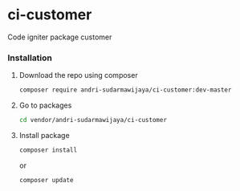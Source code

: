 # ci-customer
Code igniter package customer
### Installation
1. Download the repo using composer
   ```sh
   composer require andri-sudarmawijaya/ci-customer:dev-master
   ```
2. Go to packages
   ```sh
   cd vendor/andri-sudarmawijaya/ci-customer
   ```
3. Install package
   ```sh
   composer install
   ```
   or
   ```sh
   composer update
   ```


